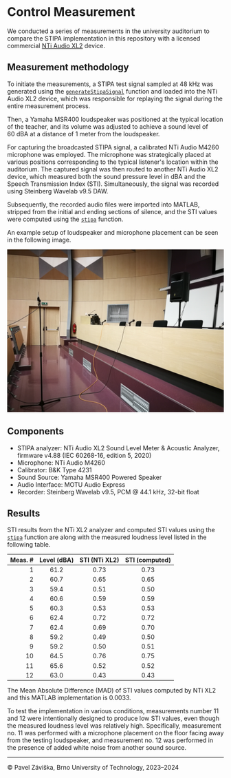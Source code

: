 # Control Measurement

We conducted a series of measurements in the university auditorium to compare the STIPA implementation in this repository with a licensed commercial [NTi Audio XL2](https://www.nti-audio.com/en/products/sound-level-meters/xl2-audio-acoustic-analyzer) device.

## Measurement methodology

To initiate the measurements, a STIPA test signal sampled at 48 kHz was generated using the [`generateStipaSignal`](https://github.com/zawi01/stipa/blob/main/generateStipaSignal.m) function and loaded into the NTi Audio XL2 device, which was responsible for replaying the signal during the entire measurement process.

Then, a Yamaha MSR400 loudspeaker was positioned at the typical location of the teacher, and its volume was adjusted to achieve a sound level of 60&nbsp;dBA at a distance of 1 meter from the loudspeaker.

For capturing the broadcasted STIPA signal, a calibrated NTi Audio M4260 microphone was employed. The microphone was strategically placed at various positions corresponding to the typical listener's location within the auditorium. The captured signal was then routed to another NTi Audio XL2 device, which measured both the sound pressure level in dBA and the Speech Transmission Index (STI). Simultaneously, the signal was recorded using Steinberg Wavelab v9.5 DAW.

Subsequently, the recorded audio files were imported into MATLAB, stripped from the initial and ending sections of silence, and the STI values were computed using the [`stipa`](https://github.com/zawi01/stipa/blob/main/stipa.m) function.

An example setup of loudspeaker and microphone placement can be seen in the following image.

![Measurement setup](measurement_setup.jpg)

## Components

- STIPA analyzer: NTi Audio XL2 Sound Level Meter & Acoustic Analyzer, firmware v4.88 (IEC 60268-16, edition 5, 2020)
- Microphone: NTi Audio M4260
- Calibrator: B&K Type 4231
- Sound Source: Yamaha MSR400 Powered Speaker
- Audio Interface: MOTU Audio Express
- Recorder: Steinberg Wavelab v9.5, PCM @ 44.1 kHz, 32-bit float

## Results

STI results from the NTi XL2 analyzer and computed STI values using the [`stipa`](https://github.com/zawi01/stipa/blob/main/stipa.m) function are along with the measured loudness level listed in the following table.

| Meas. # | Level (dBA) | STI (NTi XL2) | STI (computed) |
|--------:|:-----------:|:-------------:|:--------------:|
|       1 |    61.2     |     0.73      |      0.73      |
|       2 |    60.7     |     0.65      |      0.65      |
|       3 |    59.4     |     0.51      |      0.50      |
|       4 |    60.6     |     0.59      |      0.59      |
|       5 |    60.3     |     0.53      |      0.53      |
|       6 |    62.4     |     0.72      |      0.72      |
|       7 |    62.4     |     0.69      |      0.70      |
|       8 |    59.2     |     0.49      |      0.50      |
|       9 |    59.2     |     0.50      |      0.51      |
|      10 |    64.5     |     0.76      |      0.75      |
|      11 |    65.6     |     0.52      |      0.52      |
|      12 |    63.0     |     0.43      |      0.43      |

The Mean Absolute Difference (MAD) of STI values computed by NTi XL2 and this MATLAB implementation is 0.0033.

To test the implementation in various conditions, measurements number 11 and 12 were intentionally designed to produce low STI values, even though the measured loudness level was relatively high. 
Specifically, measurement no.&nbsp;11 was performed with a microphone placement on the floor facing away from the testing loudspeaker, and measurement no.&nbsp;12 was performed in the presence of added white noise from another sound source.

---
&copy; Pavel Záviška, Brno University of Technology, 2023&ndash;2024
